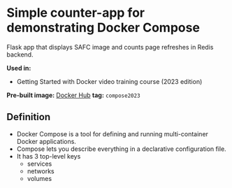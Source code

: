 # Simple counter-app for demonstrating Docker Compose
Flask app that displays SAFC image and counts page refreshes in Redis backend.

**Used in:**
- Getting Started with Docker video training course (2023 edition)

**Pre-built image:** [Docker Hub](https://hub.docker.com/repository/docker/nigelpoulton/gsd/) **tag:** `compose2023`

## Definition
 - Docker Compose is a tool for defining and running multi-container Docker applications.
 - Compose lets you describe everything in a declarative configuration file.
 - It has 3 top-level keys
    -   services
    -   networks
    -   volumes
